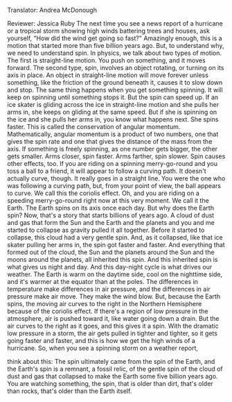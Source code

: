 

Translator: Andrea McDonough

Reviewer: Jessica Ruby
The next time you see a news report of a hurricane
or a tropical storm
showing high winds battering trees and houses,
ask yourself, &quot;How did the wind get going so fast?&quot;
Amazingly enough, this is a motion that started
more than five billion years ago.
But, to understand why, we need to understand spin.
In physics, we talk about two types of motion.
The first is straight-line motion.
You push on something, and it moves forward.
The second type, spin, involves an object rotating,
or turning on its axis in place.
An object in straight-line motion will move forever
unless something,
like the friction of the ground beneath it,
causes it to slow down and stop.
The same thing happens when you get something spinning.
It will keep on spinning until something stops it.
But the spin can speed up.
If an ice skater is gliding across the ice
in straight-line motion and she pulls her arms in,
she keeps on gliding at the same speed.
But if she is spinning on the ice
and she pulls her arms in,
you know what happens next.
She spins faster.
This is called the conservation of angular momentum.
Mathematically, angular momentum is a product of two numbers,
one that gives the spin rate
and one that gives the distance of the mass from the axis.
If something is freely spinning,
as one number gets bigger,
the other gets smaller.
Arms closer, spin faster.
Arms farther, spin slower.
Spin causes other effects, too.
If you are riding on a spinning merry-go-round
and you toss a ball to a friend,
it will appear to follow a curving path.
It doesn&#39;t actually curve, though.
It really goes in a straight line.
You were the one who was following a curving path,
but, from your point of view,
the ball appears to curve.
We call this the coriolis effect.
Oh, and you are riding on a speeding merry-go-round
right now at this very moment.
We call it the Earth.
The Earth spins on its axis once each day.
But why does the Earth spin?
Now, that&#39;s a story that starts billions of years ago.
A cloud of dust and gas that form
the Sun and the Earth and the planets
and you and me
started to collapse as gravity pulled it all together.
Before it started to collapse,
this cloud had a very gentle spin.
And, as it collapsed,
like that ice skater pulling her arms in,
the spin got faster and faster.
And everything that formed out of the cloud,
the Sun
and the planets around the Sun
and the moons around the planets,
all inherited this spin.
And this inherited spin is what gives us night and day.
And this day-night cycle is what drives our weather.
The Earth is warm on the daytime side,
cool on the nighttime side,
and it&#39;s warmer at the equator than at the poles.
The differences in temperature
make differences in air pressure,
and the differences in air pressure
make air move.
They make the wind blow.
But, because the Earth spins,
the moving air curves to the right
in the Northern Hemisphere
because of the coriolis effect.
If there&#39;s a region of low pressure in the atmosphere,
air is pushed toward it,
like water going down a drain.
But the air curves to the right as it goes,
and this gives it a spin.
With the dramatic low pressure in a storm,
the air gets pulled in tighter and tighter,
so it gets going faster and faster,
and this is how we get the high winds of a hurricane.
So, when you see a spinning storm on a weather report,

think about this:
The spin ultimately came from the spin of the Earth,
and the Earth&#39;s spin is a remnant,
a fossil relic,
of the gentle spin of the cloud of dust and gas
that collapsed to make the Earth
some five billion years ago.
You are watching something, the spin,
that is older than dirt,
that&#39;s older than rocks,
that&#39;s older than the Earth itself.
